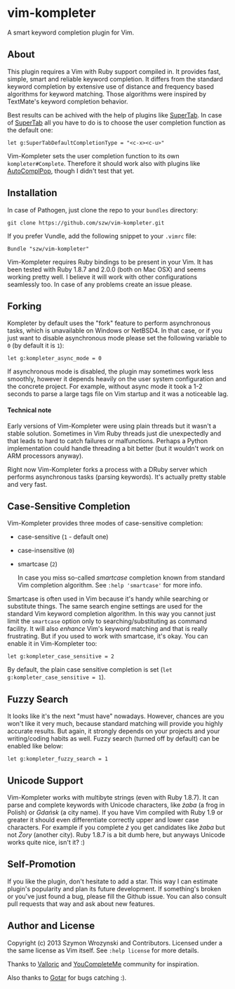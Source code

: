 vim-kompleter
=============

A smart keyword completion plugin for Vim.

About
-----

This plugin requires a Vim with Ruby support compiled in. It provides fast, simple, smart and
reliable keyword completion. It differs from the standard keyword completion by extensive use of
distance and frequency based algorithms for keyword matching. Those algorithms were inspired by
TextMate's keyword completion behavior.

Best results can be achived with the help of plugins like
[SuperTab](https://github.com/ervandew/supertab). In case of
[SuperTab](https://github.com/ervandew/supertab) all you have to do is to choose the user completion
function as the default one:

    let g:SuperTabDefaultCompletionType = "<c-x><c-u>"

Vim-Kompleter sets the user completion function to its own `kompleter#Complete`. Therefore it should
work also with plugins like [AutoComplPop](http://www.vim.org/scripts/script.php?script_id=1879),
though I didn't test that yet.


Installation
------------

In case of Pathogen, just clone the repo to your `bundles` directory:

    git clone https://github.com/szw/vim-kompleter.git

If you prefer Vundle, add the following snippet to your `.vimrc` file:

    Bundle "szw/vim-kompleter"

Vim-Kompleter requires Ruby bindings to be present in your Vim. It has been tested with Ruby 1.8.7
and 2.0.0 (both on Mac OSX) and seems working pretty well. I believe it will work with other
configurations seamlessly too. In case of any problems create an issue please.


Forking
-------

Kompleter by default uses the "fork" feature to perform asynchronous tasks, which is unavailable
on Windows or NetBSD4. In that case, or if you just want to disable asynchronous mode please set the
following variable to `0` (by default it is `1`):

    let g:kompleter_async_mode = 0

If asynchronous mode is disabled, the plugin may sometimes work less smoothly, however it depends
heavily on the user system configuration and the concrete project. For example, without async mode
it took a 1-2 seconds to parse a large tags file on Vim startup and it was a noticeable lag.


#### Technical note ####

Early versions of Vim-Kompleter were using plain threads but it wasn't a stable solution. Sometimes
in Vim Ruby threads just die unexpectedly and that leads to hard to catch failures or malfunctions.
Perhaps a Python implementation could handle threading a bit better (but it wouldn't work on ARM
processors anyway).

Right now Vim-Kompleter forks a process with a DRuby server which performs asynchronous tasks (parsing
keywords). It's actually pretty stable and very fast.


Case-Sensitive Completion
-------------------------

Vim-Kompleter provides three modes of case-sensitive completion:

* case-sensitive (`1` - default one)

* case-insensitive (`0`)

* smartcase (`2`)

  In case you miss so-called _smartcase_ completion known from standard Vim completion algorithm.
  See `:help 'smartcase'` for more info.

Smartcase is often used in Vim because it's handy while searching or substitute things. The same
search engine settings are used for the standard Vim keyword completion algorithm. In this way
you cannot just limit the `smartcase` option only to searching/substituting as command facility.
It will also _enhance_ Vim's keyword matching and that is really frustrating. But if you used to
work with smartcase, it's okay. You can enable it in Vim-Kompleter too:

    let g:kompleter_case_sensitive = 2

By default, the plain case sensitive completion is set (`let g:kompleter_case_sensitive = 1`).


Fuzzy Search
------------

It looks like it's the next "must have" nowadays. However, chances are you won't like it very much,
because standard matching will provide you highly accurate results. But again, it strongly depends
on your projects and your writing/coding habits as well. Fuzzy search (turned off by default) can be
enabled like below:

    let g:kompleter_fuzzy_search = 1


Unicode Support
---------------

Vim-Kompleter works with multibyte strings (even with Ruby 1.8.7). It can parse and complete
keywords with Unicode characters, like _żaba_ (a frog in Polish) or _Gdańsk_ (a city name). If you
have Vim compiled with Ruby 1.9 or greater it should even differentiate correctly upper and lower
case characters. For example if you complete _ż_ you get candidates like _żaba_ but not _Żory_
(another city). Ruby 1.8.7 is a bit dumb here, but anyways Unicode works quite nice, isn't it? :)


Self-Promotion
--------------

If you like the plugin, don't hesitate to add a star. This way I can estimate plugin's popularity
and plan its future development. If something's broken or you've just found a bug, please fill the
Github issue. You can also consult pull requests that way and ask about new features.


Author and License
------------------

Copyright (c) 2013 Szymon Wrozynski and Contributors. Licensed under a the same license as Vim
itself. See `:help license` for more details.

Thanks to [Valloric](https://github.com/Valloric) and
[YouCompleteMe](https://github.com/Valloric/YouCompleteMe) community for inspiration.

Also thanks to [Gotar](https://github.com/gotar) for bugs catching :).
